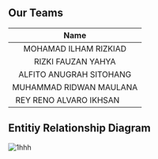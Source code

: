 ## Our Teams

|              Name              |
| :----------------------------: |
|  MOHAMAD ILHAM RIZKIAD         |
|        RIZKI FAUZAN YAHYA      |
|       ALFITO ANUGRAH SITOHANG  |
|       MUHAMMAD RIDWAN MAULANA  |
|   REY RENO ALVARO IKHSAN       |


## Entitiy Relationship Diagram
![1hhh](https://github.com/ReyRenoAlvaro/Depublic_Kelompok3/assets/161321338/79031af3-90d0-4666-a4ec-43d3d2f8610a)
